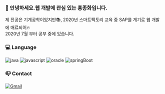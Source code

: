 ### 👋 안녕하세요.웹 개발에 관심 있는 홍종화입니다.
제 전공은 기계공학이었지만📚, 2020년 스마트팩토리 교육 중 SAP를 계기로 웹 개발에 매료되어🔥<br>
2020년 7월 부터 공부 중에 있습니다.
### 💻 Language
![java](https://img.shields.io/badge/java-orange?logo=java&logoColor=white) ![javascript](https://img.shields.io/badge/javascript-yellow?logo=javascript&logoColor=white)  ![oracle](https://img.shields.io/badge/oracle-red?logo=oracle&logoColor=white)  ![springBoot](https://img.shields.io/badge/spring&springBoot-green?logo=spring&logoColor=white)
### 📪 Contact
[![Gmail](https://img.shields.io/badge/Gmail-red?logo=gmail&logoColor=white&link=mailto:zzzonghwa@gmail.com)](mailto:zzzonghwa@gmail.com)
